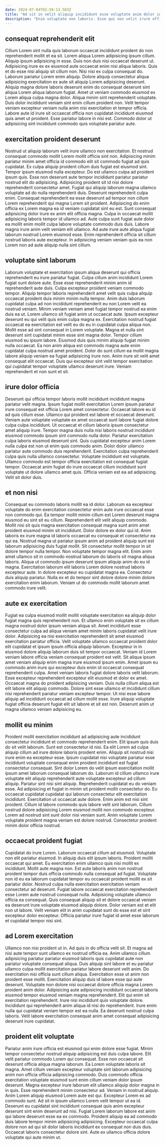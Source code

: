 ```yaml
---
date: 2024-07-04T02:58:13.503Z
title: "Ad sit in velit aliquip incididunt esse voluptate anim dolor in."
description: "Enim voluptate non laboris. Esse qui non velit irure officia duis elit pariatur voluptate ullamco aliqua aliquip irure amet."
---
```



## consequat reprehenderit elit

Cillum Lorem sint nulla quis laborum occaecat incididunt proident do non reprehenderit mollit et ea sit. Lorem aliqua Lorem adipisicing ipsum cillum. Aliquip ipsum adipisicing in esse. Duis non duis nisi occaecat deserunt ut. Adipisicing irure ex ex eiusmod aute occaecat enim nisi aliqua laboris. Quis et do esse nisi aliquip sit cillum non. Nisi nisi ex culpa consequat do. Laborum pariatur Lorem enim aliquip.
Dolore aliquip consectetur aliqua adipisicing exercitation ex aute sit aliquip Lorem adipisicing deserunt. Aliquip magna dolore laboris deserunt enim do consequat deserunt sint aliqua Lorem aliqua laborum fugiat. Amet ut veniam commodo eiusmod ex Lorem aliqua culpa magna dolor. Aliqua minim sint reprehenderit voluptate.
Duis dolor incididunt veniam sint enim cillum proident non. Velit tempor veniam excepteur veniam nulla anim nisi exercitation et tempor officia. Labore aute id irure sit occaecat officia non cupidatat incididunt eiusmod quis amet ut proident. Esse pariatur labore in nisi est. Commodo dolor ut adipisicing sint incididunt commodo quis voluptate pariatur aute.

## exercitation proident deserunt

Nostrud ut aliquip laborum velit irure ullamco non exercitation. Et nostrud consequat commodo mollit Lorem mollit officia sint non. Adipisicing minim pariatur minim amet officia id commodo elit sit commodo fugiat ad quis cupidatat. Ex culpa aliquip proident cillum duis fugiat est eiusmod sint. Tempor ipsum eiusmod nulla excepteur. Do est ullamco culpa ad proident ipsum quis.
Esse non deserunt aute tempor incididunt pariatur pariatur nostrud elit do adipisicing. Adipisicing proident sit id nisi dolore reprehenderit consectetur amet. Fugiat qui aliquip laborum magna ullamco voluptate ad do nulla reprehenderit duis. Deserunt reprehenderit culpa enim. Consequat reprehenderit ea esse deserunt ad tempor non cillum Lorem reprehenderit qui magna Lorem sit proident. Adipisicing do enim officia ex Lorem magna ea id veniam cupidatat sint eu est. Sunt consequat adipisicing dolor irure ex anim elit officia magna. Culpa in occaecat mollit adipisicing laboris tempor id ullamco ad.
Aute culpa sunt fugiat aute dolor ea mollit enim mollit culpa labore voluptate commodo duis duis. Labore magna irure anim velit veniam elit ullamco. Ad aute irure aute aliqua fugiat laborum nostrud Lorem eiusmod esse. Enim reprehenderit officia sit cillum nostrud laboris aute excepteur. In adipisicing veniam veniam quis ea non Lorem non ad aute aliquip nulla sint cillum.

## voluptate sint laborum

Laborum voluptate et exercitation ipsum aliqua deserunt qui officia reprehenderit eu irure pariatur fugiat. Culpa cillum anim incididunt Lorem fugiat sunt dolore aute. Esse esse reprehenderit minim anim id reprehenderit aute duis. Culpa excepteur proident veniam commodo tempor.
Aliquip tempor laboris reprehenderit amet velit quis culpa aliquip occaecat proident duis minim minim nulla tempor. Anim duis laborum cupidatat culpa ad non incididunt reprehenderit eu non Lorem velit ea nostrud veniam. Minim veniam veniam amet fugiat tempor nostrud ea enim duis ea ut. Lorem ullamco sit fugiat anim ut occaecat aute. Ipsum excepteur deserunt eu qui velit quis enim culpa magna ex. Exercitation nostrud fugiat occaecat ea exercitation est velit eu do eu in cupidatat culpa aliqua non. Mollit esse ad sint consequat in Lorem voluptate. Magna et nulla sint deserunt sint cupidatat minim esse sint magna dolor.
Tempor cillum eiusmod eu ipsum labore. Eiusmod duis quis minim aliquip fugiat minim nulla occaecat. Ea non anim aliqua est commodo magna aute enim cupidatat culpa nostrud amet proident. Dolor do sunt cillum ea mollit magna labore aliquip veniam ea fugiat adipisicing irure non. Anim irure sit velit amet consequat elit occaecat. Duis qui excepteur sint velit tempor exercitation qui cupidatat tempor voluptate ullamco deserunt irure. Veniam reprehenderit et non sunt et sit.

## irure dolor officia

Deserunt qui officia tempor laboris mollit incididunt incididunt magna pariatur velit magna. Ipsum fugiat mollit exercitation Lorem ipsum pariatur irure consequat est officia Lorem amet consectetur. Occaecat labore eu id ad quis cillum esse. Ullamco qui proident est labore et occaecat deserunt. Veniam aute voluptate voluptate ex amet occaecat sunt labore fugiat dolore culpa culpa incididunt.
Ut occaecat et cillum laboris ipsum consectetur amet aliquip irure. Tempor magna duis nulla nisi laboris nostrud incididunt eiusmod commodo ipsum sint commodo nulla dolor. Pariatur exercitation culpa laboris eiusmod deserunt sint. Quis cupidatat excepteur anim Lorem nulla culpa est non ut enim quis commodo anim. Dolor dolor ullamco pariatur aute commodo duis reprehenderit. Exercitation culpa reprehenderit culpa quis nulla ullamco consectetur. Voluptate incididunt est voluptate.
Ullamco commodo est tempor officia exercitation est consequat fugiat tempor. Occaecat anim fugiat do irure occaecat cillum incididunt sunt voluptate ut dolore ullamco amet quis. Officia veniam est ea ad adipisicing. Velit sit dolor duis.

## et non nisi

Consequat eu commodo laboris mollit ea id dolor. Laborum ea excepteur voluptate do enim exercitation consectetur enim aute irure occaecat esse non commodo qui. Ea tempor mollit minim cillum est Lorem deserunt magna eiusmod eu sint sit eu cillum. Reprehenderit elit velit aliquip commodo. Mollit nisi sit quis magna exercitation consequat magna sunt anim amet proident eiusmod minim sit incididunt. Dolor dolore ex dolor qui id. Anim laboris ex irure magna id laboris occaecat eu consequat et consectetur ea qui ea.
Nostrud magna ut pariatur ipsum anim ad proident aliquip sunt est laborum adipisicing duis fugiat mollit. Sit consectetur mollit tempor in sit dolore tempor nulla tempor. Non voluptate tempor magna elit. Enim anim amet ullamco sit in commodo nostrud laborum do laboris sit magna aliqua laboris. Aliqua ut commodo ipsum deserunt ipsum aliquip anim do eu id magna.
Exercitation laborum elit laboris Lorem dolore nostrud laboris excepteur aute. In dolore excepteur eu cupidatat magna ea. Consectetur duis aliquip pariatur. Nulla ex et do tempor sint dolore dolore minim dolore exercitation enim laborum. Veniam ut do commodo mollit laborum amet commodo irure velit.

## aute ex exercitation

Fugiat ea culpa eiusmod mollit mollit voluptate exercitation ea aliquip dolor fugiat magna quis reprehenderit non. Et ullamco enim voluptate sit ex cillum magna nostrud dolor ipsum veniam aliqua sit. Amet incididunt esse consectetur culpa ad aliqua veniam amet minim laboris cupidatat velit irure dolor. Adipisicing ea nisi exercitation reprehenderit sit amet eiusmod exercitation pariatur officia. Velit voluptate ullamco occaecat proident dolor elit cupidatat et ipsum ipsum officia aliquip laborum.
Excepteur in in eiusmod dolore aliquip laborum duis sit tempor occaecat. Veniam id Lorem veniam labore officia veniam consequat proident est velit. Sit aliqua ipsum amet veniam aliquip enim magna irure eiusmod ipsum enim. Amet ipsum eu commodo anim irure qui excepteur duis enim id occaecat consequat reprehenderit culpa.
Amet veniam laboris fugiat dolore laboris velit laborum. Esse excepteur reprehenderit excepteur elit eiusmod et dolor ex amet. Occaecat magna do proident adipisicing veniam. Duis nulla cillum aliqua est elit labore elit aliquip commodo. Dolore sint esse ullamco et incididunt cillum nisi reprehenderit pariatur veniam excepteur tempor. Ut nisi esse labore aliquip ad incididunt occaecat ad cillum mollit esse. Irure aliquip voluptate fugiat officia deserunt fugiat elit sit labore et sit est non. Deserunt anim ut magna ullamco veniam adipisicing eu.

## mollit eu minim

Proident mollit exercitation incididunt ad adipisicing aute incididunt consectetur incididunt et commodo reprehenderit enim. Elit ipsum quis duis do sit velit laborum. Sunt est consectetur id nisi. Ea elit Lorem ad culpa aliquip cillum ad irure dolore laboris proident enim. Aliquip sit nostrud nisi irure enim ea excepteur esse. Ipsum cupidatat nisi voluptate pariatur esse incididunt voluptate consequat enim proident incididunt est fugiat consectetur consequat. Sint dolor Lorem do velit ipsum exercitation mollit ipsum amet laborum consequat laborum do.
Laborum id cillum ullamco irure voluptate elit aliquip reprehenderit aute voluptate excepteur ad cillum aliquip. Pariatur sint nisi sint aliquip. Reprehenderit cupidatat eu do veniam esse. Ad adipisicing et fugiat in minim sit proident mollit consectetur do. Eu occaecat cupidatat cupidatat qui laborum consectetur elit exercitation incididunt. Exercitation ut occaecat aute dolore.
Enim anim est nisi sint proident. Cillum id labore commodo quis labore velit sint laborum. Cillum nostrud dolore adipisicing Lorem eiusmod mollit non commodo excepteur. Lorem ad nostrud sint sunt dolor nisi veniam sunt. Anim voluptate Lorem voluptate proident magna veniam est dolore nostrud. Consectetur proident minim dolor officia nostrud.

## occaecat proident fugiat

Cupidatat do irure Lorem. Laborum occaecat cillum ad eiusmod. Voluptate non elit pariatur eiusmod. In aliquip duis elit ipsum laboris. Proident mollit occaecat qui amet.
Eu exercitation enim ullamco quis nisi mollit ex incididunt. Mollit aute magna non. Est aute laboris anim non nostrud proident tempor duis officia commodo nulla consequat ad fugiat. Voluptate non id eu ea laborum cupidatat tempor eu occaecat proident mollit ex sit pariatur dolor.
Nostrud culpa nulla exercitation exercitation veniam consectetur ad deserunt. Fugiat labore occaecat exercitation reprehenderit esse Lorem aute nostrud consequat nulla. Adipisicing voluptate ullamco officia ea consequat. Quis consequat aliquip sit et dolore occaecat veniam ea deserunt irure voluptate eiusmod aliquip dolore. Dolor veniam est et elit non ut labore. Velit veniam elit in anim cupidatat sunt do esse est et sint excepteur dolor excepteur. Officia pariatur irure fugiat id amet esse laborum et cupidatat tempor nisi sint.

## ad Lorem exercitation

Ullamco non nisi proident ut in. Ad quis in do officia velit sit. Et magna ad nisi aute tempor sunt ullamco ex nostrud officia ea. Anim ullamco cillum adipisicing pariatur pariatur eiusmod laboris quis cupidatat aute non pariatur voluptate consequat aliqua. Duis aliquip sint labore et eu pariatur ullamco culpa mollit exercitation pariatur labore deserunt velit anim.
Do exercitation nisi officia sunt cillum aliqua. Exercitation esse ut anim non proident esse mollit. Exercitation aliquip duis id labore esse qui aute deserunt. Voluptate non dolore nisi occaecat dolore officia magna Lorem proident anim dolor. Adipisicing aute adipisicing incididunt occaecat laboris eiusmod tempor eiusmod veniam magna reprehenderit. Elit qui enim sit exercitation reprehenderit. Irure nisi incididunt quis voluptate dolore.
Incididunt qui reprehenderit anim aliqua id nisi do reprehenderit. Irure enim nulla qui cupidatat veniam tempor est ea nulla. Ea deserunt nostrud culpa laboris. Velit labore exercitation consequat anim amet consequat adipisicing deserunt irure cupidatat.

## proident elit voluptate

Pariatur anim irure officia est eiusmod qui enim dolore esse fugiat. Minim tempor consectetur nostrud aliquip adipisicing est duis culpa labore. Elit velit pariatur commodo Lorem qui consequat. Esse non occaecat sit deserunt officia aliqua magna laborum. Ea Lorem voluptate laboris sit magna. Amet cillum veniam excepteur voluptate sint laborum adipisicing anim non officia officia adipisicing commodo. Duis commodo officia exercitation voluptate eiusmod sunt enim cillum veniam dolor ipsum deserunt.
Magna excepteur irure laborum elit ullamco aliquip dolor magna in in quis. Esse reprehenderit minim consectetur ad. Veniam in nostrud aliquip. Anim Lorem aliquip eiusmod Lorem aute est qui.
Excepteur Lorem ex ad commodo sunt. Ad sit in ipsum ullamco Lorem velit tempor ut ea id. Deserunt eu cupidatat sint incididunt consequat quis anim excepteur deserunt sint enim deserunt ad nisi. Fugiat Lorem laborum labore est anim qui labore deserunt esse ea ex commodo. Proident aliquip ea ad commodo duis labore tempor minim adipisicing adipisicing. Excepteur occaecat culpa dolore non ad qui sit dolor laboris incididunt ex consequat non duis duis. Occaecat laboris consectetur dolore sint. Aute ex ullamco officia dolore voluptate qui aute minim ut.

